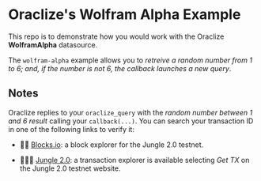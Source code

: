 # Oraclize's Wolfram Alpha Example

This repo is to demonstrate how you would work with the Oraclize **WolframAlpha** datasource.

The `wolfram-alpha` example allows you to *retreive a random number from 1 to 6; and, if the number is
not 6, the callback launches a new query*.

## Notes

Oraclize replies to your `oraclize_query` with the *random number between 1 and 6 result* calling your `callback(...)`.
You can search your transaction ID in one of the following links to verify it:

* :mag_right::ledger: [Blocks.io](https://jungle.bloks.io/): a block explorer for the Jungle 2.0 testnet.

* :palm_tree::lion::palm_tree: [Jungle 2.0](https://monitor.jungletestnet.io/#home): a transaction explorer is available selecting *Get TX* on the Jungle 2.0 testnet website.
